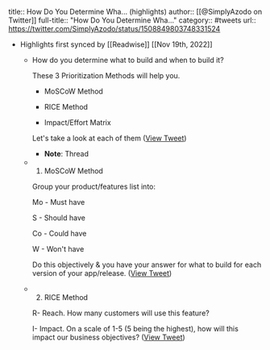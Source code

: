 title:: How Do You Determine Wha... (highlights)
author:: [[@SimplyAzodo on Twitter]]
full-title:: "How Do You Determine Wha..."
category:: #tweets
url:: https://twitter.com/SimplyAzodo/status/1508849803748331524

- Highlights first synced by [[Readwise]] [[Nov 19th, 2022]]
	- How do you determine what to build and when to build it?
	  
	  These 3 Prioritization Methods will help you.
	  
	  * MoSCoW Method​
	  
	  * RICE Method​
	  
	  * Impact/Effort Matrix​
	  
	  Let's take a look at each of them ([View Tweet](https://twitter.com/SimplyAzodo/status/1508849803748331524))
		- **Note**: Thread
	- 1. MoSCoW Method
	  
	  Group your product/features list into: 
	  
	  Mo - Must have ​
	  
	  S - Should have ​
	  
	  Co - Could have ​
	  
	  W - Won't have​
	  
	  Do this objectively & you have your answer for what to build for each version of your app/release. ([View Tweet](https://twitter.com/SimplyAzodo/status/1508849805958725632))
	- 2. RICE Method
	  
	  R- Reach. 
	  How many customers will use this feature? ​
	  
	  I- Impact. 
	  On a scale of 1-5 (5 being the highest), how will this impact our business objectives? ([View Tweet](https://twitter.com/SimplyAzodo/status/1508849807913369601))